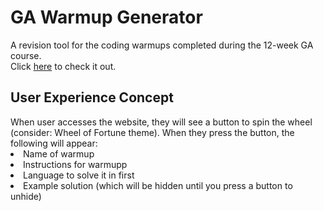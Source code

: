 <h1>GA Warmup Generator</h1>
A revision tool for the coding warmups completed during the 12-week GA course.<br>
Click <a href="https://warmup-wheel-of-fortune.surge.sh/">here</a> to check it out.
<h2>User Experience Concept</h2>
When user accesses the website, they will see a button to spin the wheel (consider: Wheel of Fortune theme). When they press the button, the following will appear:
<li>Name of warmup</li>
<li>Instructions for warmupp</li>
<li>Language to solve it in first</li>
<li>Example solution (which will be hidden until you press a button to unhide)</li>